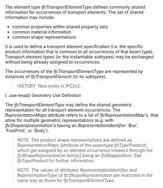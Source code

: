 ﻿The element type _IfcTransportElementType_ defines commonly shared information for occurrences of transport elements. The set of shared information may include:

* common properties within shared property sets
* common material information
* common shape representations

It is used to define a transport element specification (i.e. the specific product information that is common to all occurrences of that beam type). Transport element types (or the instantiable subtypes) may be exchanged without being already assigned to occurrences.

The occurrences of the _IfcTransportElementType_ are represented by instances of _IfcTransportElement_ (or its subtypes).

> HISTORY&nbsp; New entity in IFC2x2.

{ .use-head}
Geometry Use Definition

The _IfcTransportElementType_ may define the shared geometric representation for all transport element occurrences. The _RepresentationMaps_ attribute refers to a list of _IfcRepresentationMap_'s, that allow for multiple geometric representations (e.g. with _IfcShaperepresentation_'s having an _RepresentationIdentifier_ 'Box', 'FootPrint', or 'Body').

> NOTE&nbsp; The product shape representations are defined as _RepresentationMaps_ (attribute of the supertype _IfcTypeProduct_), which get assigned by an element occurrence instance through the _IfcShapeRepresentation.Item[n]_ being an _IfcMappedItem_. See _IfcTypeProduct_ for further information.

> NOTE&nbsp; The values of attributes _RepresentationIdentifier_ and _RepresentationType_ of _IfcShapeRepresentation_ are restricted in the same way as those for _IfcTransportElementType_.